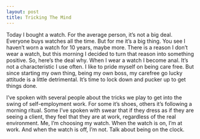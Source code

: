 ```yaml
---
layout: post
title: Tricking The Mind
---
```

Today I bought a watch. For the average person, it’s not a big deal. Everyone buys watches all the time. But for me it’s a big thing. You see I haven’t worn a watch for 10 years, maybe more. There is a reason I don’t wear a watch, but this morning I decided to turn that reason into something positive. So, here’s the deal why. When I wear a watch I become anal. It’s not a characteristic I use often. I like to pride myself on being care free. But since starting my own thing, being my own boss, my carefree go lucky attitude is a little detrimental. It’s time to lock down and pucker up to get things done.

I’ve spoken with several people about the tricks we play to get into the swing of self-employment work. For some it’s shoes, others it’s following a morning ritual. Some I’ve spoken with swear that if they dress as if they are seeing a client, they feel that they are at work, regardless of the real environment. Me, I’m choosing my watch. When the watch is on, I’m at work. And when the watch is off, I’m not. Talk about being on the clock.
